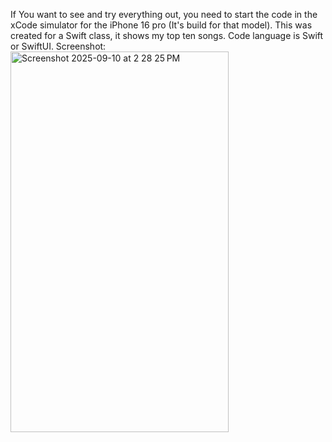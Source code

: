 If You want to see and try everything out, you need to start the code in the xCode simulator for the iPhone 16 pro (It's build for that model). This was created for a Swift class, it shows my top ten songs.
Code language is Swift or SwiftUI.
Screenshot:
<img width="349" height="609" alt="Screenshot 2025-09-10 at 2 28 25 PM" src="https://github.com/user-attachments/assets/4293474d-f3ce-4b6c-8ce9-65e64ffb7a57" />
